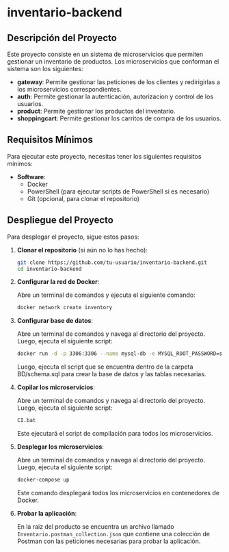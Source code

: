 # inventario-backend

## Descripción del Proyecto

Este proyecto consiste en un sistema de microservicios que permiten gestionar un inventario de productos. Los microservicios que conforman el sistema son los siguientes:

- **gateway**: Permite gestionar las peticiones de los clientes y redirigirlas a los microservicios correspondientes.
- **auth**: Permite gestionar la autenticación, autorizacion y control de los usuarios.
- **product**: Permite gestionar los productos del inventario.
- **shoppingcart**: Permite gestionar los carritos de compra de los usuarios.

## Requisitos Mínimos

Para ejecutar este proyecto, necesitas tener los siguientes requisitos mínimos:

- **Software**:
  - Docker
  - PowerShell (para ejecutar scripts de PowerShell si es necesario)
  - Git (opcional, para clonar el repositorio)


## Despliegue del Proyecto

Para desplegar el proyecto, sigue estos pasos:

1. **Clonar el repositorio** (si aún no lo has hecho):

   ```sh
   git clone https://github.com/tu-usuario/inventario-backend.git
   cd inventario-backend
    ```

2. **Configurar la red de Docker**:

    Abre un terminal de comandos y ejecuta el siguiente comando:
    
    ```sh
    docker network create inventory
    ```

3. **Configurar base de datos**:

    Abre un terminal de comandos y navega al directorio del proyecto. Luego, ejecuta el siguiente script:
    
    ```sh
    docker run -d -p 3306:3306 --name mysql-db -e MYSQL_ROOT_PASSWORD=secret -network inventory mysql
    ```

    Luego, ejecuta el script que se encuentra dentro de la carpeta BD/schema.sql para crear la base de datos y las tablas necesarias.

5. **Copilar los microservicios**:

    Abre un terminal de comandos y navega al directorio del proyecto. Luego, ejecuta el siguiente script:
      
      ```sh
      CI.bat
      ```

    Este ejecutará el script de compilación para todos los microservicios.

6. **Desplegar los microservicios**:

    Abre un terminal de comandos y navega al directorio del proyecto. Luego, ejecuta el siguiente script:
    
    ```sh
    docker-compose up
    ```

    Este comando desplegará todos los microservicios en contenedores de Docker.

7. **Probar la aplicación**:

    En la raiz del producto se encuentra un archivo llamado `Inventario.postman_collection.json` que contiene una colección de Postman con las peticiones necesarias para probar la aplicación.